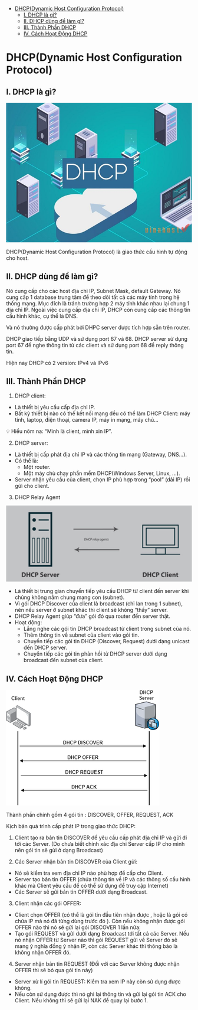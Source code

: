 - [DHCP(Dynamic Host Configuration Protocol)](#dhcpdynamic-host-configuration-protocol)
  - [I. DHCP là gì?](#i-dhcp-là-gì)
  - [II. DHCP dùng để làm gì?](#ii-dhcp-dùng-để-làm-gì)
  - [III. Thành Phần DHCP](#iii-thành-phần-dhcp)
  - [IV. Cách Hoạt Động DHCP](#iv-cách-hoạt-động-dhcp)


# DHCP(Dynamic Host Configuration Protocol)
## I. DHCP là gì?

![alt text](../images/dhcp.png)

DHCP(Dynamic Host Configuration Protocol) là giao thức cấu hình tự động cho host.

## II. DHCP dùng để làm gì?

Nó cung cấp cho các host địa chỉ IP, Subnet Mask, default Gateway. Nó cung cấp 1 database trung tâm để theo dõi tất cả các máy tính trong hệ thống mạng. Mục đích là tránh trường hợp 2 máy tính khác nhau lại chung 1 địa chỉ IP. Ngoài việc cung cấp địa chỉ IP, DHCP còn cung cấp các thông tin cấu hình khác, cụ thể là DNS.

Và nó thường được cấp phát bởi DHPC server được tích hợp sẵn trên router.

DHCP giao tiếp bằng UDP và sử dụng port 67 và 68. DHCP server sử dụng port 67 để nghe thông tin từ các client và sử dụng port 68 để reply thông tin.

Hiện nay DHCP có 2 version: IPv4 và IPv6

## III. Thành Phần DHCP

1) DHCP client: 
- Là thiết bị yêu cầu cấp địa chỉ IP.
- Bất kỳ thiết bị nào có thể kết nối mạng đều có thể làm DHCP Client: máy tính, laptop, điện thoại, camera IP, máy in mạng, máy chủ…

💡 Hiểu nôm na: “Mình là client, mình xin IP”.

2) DHCP server:
- Là thiết bị cấp phát địa chỉ IP và các thông tin mạng (Gateway, DNS…).
- Có thể là:
  - Một router.
  - Một máy chủ chạy phần mềm DHCP(Windows Server, Linux, ...).
- Server nhận yêu cầu của client, chọn IP phù hợp trong “pool” (dải IP) rồi gửi cho client.

3) DHCP Relay Agent

![alt text](../images/dhcp_relay_agents.png)

- Là thiết bị trung gian chuyển tiếp yêu cầu DHCP từ client đến server khi chúng không nằm chung mạng con (subnet).
- Vì gói DHCP Discover của client là broadcast (chỉ lan trong 1 subnet), nên nếu server ở subnet khác thì client sẽ không “thấy” server.
- DHCP Relay Agent giúp “đưa” gói đó qua router đến server thật.
- Hoạt động:
  - Lắng nghe các gói tin DHCP broadcast từ client trong subnet của nó.
  - Thêm thông tin về subnet của client vào gói tin.
  - Chuyển tiếp các gói tin DHCP (Discover, Request) dưới dạng unicast đến DHCP server.
  - Chuyển tiếp các gói tin phản hồi từ DHCP server dưới dạng broadcast đến subnet của client.

## IV. Cách Hoạt Động DHCP

![alt text](../images/dhcp_work.png)

Thành phần chính gồm 4 gói tin : DISCOVER, OFFER, REQUEST, ACK

Kịch bản quá trình cấp phát IP trong giao thức DHCP:

1) Client tạo ra bản tin DISCOVER để yêu cầu cấp phát địa chỉ IP và gửi đi tới các Server. (Do chưa biết chính xác địa chỉ Server cấp IP cho mình nên gói tin sẽ gửi ở dạng Broadcast)

2) Các Server nhận bản tin DISCOVER của Client gửi:
- Nó sẽ kiểm tra xem địa chỉ IP nào phù hợp để cấp cho Client.
- Server tạo bản tin OFFER (chứa thông tin về IP và các thông số cấu hình khác mà Client yêu cầu để có thể sử dụng để truy cập Internet)
- Các Server sẽ gửi bản tin OFFER dưới dạng Broadcast.

3) Client nhận các gói OFFER:
- Client chọn OFFER (có thể là gói tin đầu tiên nhận được , hoặc là gói có chứa IP mà nó đã từng dùng trước đó ). Còn nếu không nhận được gói OFFER nào thì nó sẽ gửi lại gói DISCOVER 1 lần nữa:
- Tạo gói REQUEST và gửi dưới dạng Broadcast tới tất cả các Server. Nếu nó nhận OFFER từ Server nào thì gói REQUEST gửi về Server đó sẽ mang ý nghĩa đồng ý nhận IP, còn các Server khác thì thông báo là không nhận OFFER đó.

4) Server nhận bản tin REQUEST (Đối với các Server không được nhận OFFER thì sẽ bỏ qua gói tin này)
- Server xử lí gói tin REQUEST: Kiểm tra xem IP này còn sử dụng được không.
- Nếu còn sử dụng được thì nó ghi lại thông tin và gửi lại gói tin ACK cho Client. Nếu không thì sẽ gửi lại NAK để quay lại bước 1.